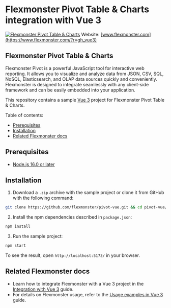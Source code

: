 # Flexmonster Pivot Table &amp; Charts integration with Vue 3
[![Flexmonster Pivot Table & Charts](https://cdn.flexmonster.com/landing.png)](https://flexmonster.com/?r=gh_vue3)
Website: [www.flexmonster.com](https://www.flexmonster.com/?r=gh_vue3)

## Flexmonster Pivot Table & Charts

Flexmonster Pivot is a powerful JavaScript tool for interactive web reporting. It allows you to visualize and analyze data from JSON, CSV, SQL, NoSQL, Elasticsearch, and OLAP data sources quickly and conveniently. Flexmonster is designed to integrate seamlessly with any client-side framework and can be easily embedded into your application.

This repository contains a sample [Vue 3](https://vuejs.org/) project for Flexmonster Pivot Table & Charts.

Table of contents:

- [Prerequisites](#prerequisites)
- [Installation](#installation)
- [Related Flexmonster docs](#related-flexmonster-docs)

## Prerequisites

- [Node.js 16.0 or later](https://nodejs.org/en/)

## Installation 

1. Download a `.zip` archive with the sample project or clone it from GitHub with the following command:

```bash
git clone https://github.com/flexmonster/pivot-vue.git && cd pivot-vue/vue3/ES6
```

2. Install the npm dependencies described in `package.json`: 

```bash
npm install
```

3. Run the sample project: 

```bash
npm start 
```

To see the result, open `http://localhost:5173/` in your browser.

## Related Flexmonster docs

- Learn how to integrate Flexmonster with a Vue 3 project in the [Integration with Vue 3](https://www.flexmonster.com/doc/integration-with-vue-3/?r=gh_vue3) guide.
- For details on Flexmonster usage, refer to the [Usage examples in Vue 3](https://www.flexmonster.com/doc/flexmonster-in-vue-3/?r=gh_vue3) guide.
